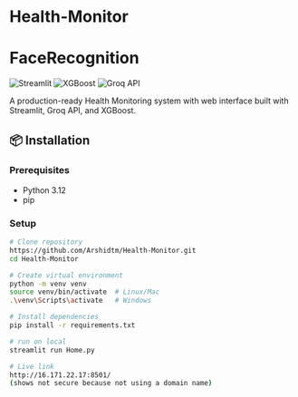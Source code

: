 # Health-Monitor
# FaceRecognition

![Streamlit](https://img.shields.io/badge/Streamlit-FF4B4B?style=for-the-badge&logo=Streamlit&logoColor=white)
![XGBoost](https://img.shields.io/badge/XGBoost-EC6B2A?style=for-the-badge&logo=XGBoost&logoColor=white)
![Groq API](https://img.shields.io/badge/Groq_API-000000?style=for-the-badge&logo=groq&logoColor=white)



A production-ready Health Monitoring  system with web interface built with Streamlit, Groq API, and XGBoost.

## 📦 Installation

### Prerequisites
- Python 3.12
- pip

### Setup
```bash
# Clone repository
https://github.com/Arshidtm/Health-Monitor.git
cd Health-Monitor

# Create virtual environment
python -m venv venv
source venv/bin/activate  # Linux/Mac
.\venv\Scripts\activate   # Windows

# Install dependencies
pip install -r requirements.txt

# run on local
streamlit run Home.py

# Live link
http://16.171.22.17:8501/
(shows not secure because not using a domain name)

